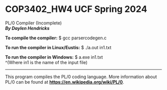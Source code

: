 # COP3402_HW4 UCF Spring 2024
PL/0 Compiler (Incomplete)  
___By Daylen Hendricks___


**To compile the compiler:**
$ gcc parsercodegen.c

**To run the compiler in Linux/Eustis:**
$ ./a.out in1.txt

**To run the compiler in Windows:**
$ a.exe in1.txt  
^(Where in1 is the name of the input file)  
_______________________________________________
This program compiles the PL/0 coding language. More information about PL/0 can be found at __https://en.wikipedia.org/wiki/PL/0__.
